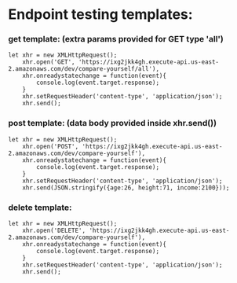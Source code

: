 # Endpoint testing templates:

### get template: (extra params provided for GET type 'all')

    let xhr = new XMLHttpRequest();
        xhr.open('GET', 'https://ixg2jkk4gh.execute-api.us-east-2.amazonaws.com/dev/compare-yourself/all'),
        xhr.onreadystatechange = function(event){
            console.log(event.target.response);
        }
        xhr.setRequestHeader('content-type', 'application/json');
        xhr.send();

### post template: (data body provided inside xhr.send())

    let xhr = new XMLHttpRequest();
        xhr.open('POST', 'https://ixg2jkk4gh.execute-api.us-east-2.amazonaws.com/dev/compare-yourself'),
        xhr.onreadystatechange = function(event){
            console.log(event.target.response);
        }
        xhr.setRequestHeader('content-type', 'application/json');
        xhr.send(JSON.stringify({age:26, height:71, income:2100}));

### delete template:

    let xhr = new XMLHttpRequest();
        xhr.open('DELETE', 'https://ixg2jkk4gh.execute-api.us-east-2.amazonaws.com/dev/compare-yourself'),
        xhr.onreadystatechange = function(event){
            console.log(event.target.response);
        }
        xhr.setRequestHeader('content-type', 'application/json');
        xhr.send();
